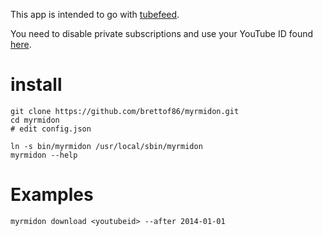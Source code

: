 This app is intended to go with [tubefeed](http://www.github.com/brettof86/tubefeed). 

You need to disable private subscriptions and use your YouTube ID found [here]().

# install

```
git clone https://github.com/brettof86/myrmidon.git
cd myrmidon
# edit config.json
```

```
ln -s bin/myrmidon /usr/local/sbin/myrmidon
myrmidon --help
```

# Examples

```
myrmidon download <youtubeid> --after 2014-01-01
```
